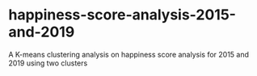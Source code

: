 # happiness-score-analysis-2015-and-2019
A K-means clustering analysis on happiness score analysis for 2015 and 2019 using two clusters
